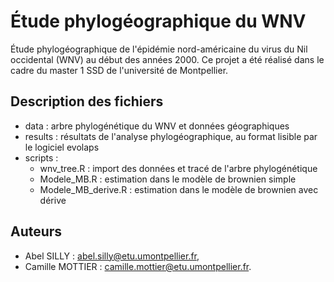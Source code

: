 # Étude phylogéographique du WNV

Étude phylogéographique de l'épidémie nord-américaine du virus du Nil occidental (WNV) au début des années 2000.
Ce projet a été réalisé dans le cadre du master 1 SSD de l'université de Montpellier.

## Description des fichiers

- data : arbre phylogénétique du WNV et données géographiques
- results : résultats de l'analyse phylogéographique, au format lisible par le logiciel evolaps
- scripts : 
  - wnv_tree.R : import des données et tracé de l'arbre phylogénétique
  - Modele_MB.R : estimation dans le modèle de brownien simple
  - Modele_MB_derive.R : estimation dans le modèle de brownien avec dérive

## Auteurs

- Abel SILLY : [abel.silly@etu.umontpellier.fr](mailto:abel.silly@etu.umontpellier.fr),
- Camille MOTTIER : [camille.mottier@etu.umontpellier.fr](mailto:camille.mottier@etu.umontpellier.fr).